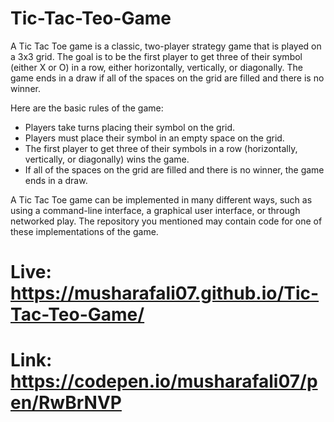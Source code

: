 # Tic-Tac-Teo-Game
A Tic Tac Toe game is a classic, two-player strategy game that is played on a 3x3 grid. The goal is to be the first player to get three of their symbol (either X or O) in a row, either horizontally, vertically, or diagonally. The game ends in a draw if all of the spaces on the grid are filled and there is no winner.

Here are the basic rules of the game:

- Players take turns placing their symbol on the grid.
- Players must place their symbol in an empty space on the grid.
- The first player to get three of their symbols in a row (horizontally, vertically, or diagonally) wins the game.
- If all of the spaces on the grid are filled and there is no winner, the game ends in a draw.

A Tic Tac Toe game can be implemented in many different ways, such as using a command-line interface, a graphical user interface, or through networked play. The repository you mentioned may contain code for one of these implementations of the game.

# Live: https://musharafali07.github.io/Tic-Tac-Teo-Game/
# Link: https://codepen.io/musharafali07/pen/RwBrNVP
